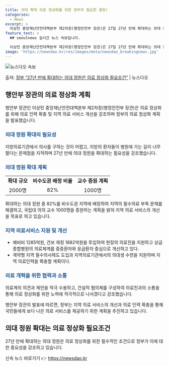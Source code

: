 ```yaml
---
title: 의대 확대 의료 정상화를 위한 정부의 필요한 결정!
categories:
  - News
excerpt: >
  이상민 중앙재난안전대책본부 제2차장(행정안전부 장관)은 27일 27년 만에 확대하는 의대 정원 확대는 의료 …
feature_text: >
  ## seoulnews 실시간 뉴스 속보입니다.

  이상민 중앙재난안전대책본부 제2차장(행정안전부 장관)은 27일 27년 만에 확대하는 의대 정원 확대는 의료 …
image: 'https://newsdao.kr/res/images/meta/newsdao_breakingnews.jpg'
---
```


![뉴스다오 속보](https://newsdao.kr/res/images/meta/newsdao_breakingnews.jpg)

<p>출처: <a href="https://newsdao.kr/3446" rel="dofollow">정부 “27년 만에 확대하는 의대 정원은 의료 정상화 필요조건”</a> | 뉴스다오</p>

<h2 data-ke-size="size26">행안부 장관의 의료 정상화 계획</h2>
<p data-ke-size="size16">행안부 장관인 이상민 중앙재난안전대책본부 제2차장(행정안전부 장관)은 의료 정상화를 위해 의료 인력 확충 및 지역 의료 서비스 개선을 강조하며 정부의 의료 정상화 계획을 발표했습니다.</p>

<h3><b><span style="color: #1a5490;">의대 정원 확대의 필요성</span></b></h3>
<p data-ke-size="size16">지방의료기관에서 의사를 구하는 것이 어렵고, 지방의 환자들이 병원에 가는 길이 너무 멀다는 문제점을 지적하며 27년 만에 의대 정원을 확대하는 필요성을 강조했습니다.</p>

<h3><b><span style="color: #1a5490;">의대 정원 확대 계획</span></b></h3>
<table>
	<tr>
		<td style="text-align: center;"><b>확대 규모</b></td>
		<td style="text-align: center;"><b>비수도권 배정 비율</b></td>
		<td style="text-align: center;"><b>교수 증원 계획</b></td>
	</tr>
	<tr>
		<td style="text-align: center;">2000명</td>
		<td style="text-align: center;">82%</td>
		<td style="text-align: center;">1000명</td>
	</tr>
</table>
<p data-ke-size="size16">확대하는 의대 정원 중 82%를 비수도권 지역에 배정하여 지역의 필수의료 부족 문제를 해결하고, 국립대 의의 교수 1000명을 증원하는 계획을 밝혀 지역 의료 서비스의 개선을 목표로 하고 있습니다.</p>

<h3><b><span style="color: #1a5490;">지역 의료서비스 지원 및 개선</span></b></h3>
<ul>
	<li>예비비 1285억원, 건보 재정 1882억원을 투입하여 현장의 의료진을 지원하고 상급종합병원의 의료체계를 중증환자와 응급환자 중심으로 개선하고 있다.</li>
	<li>계약형 지역 필수의사제도 도입과 지역의료기관에서의 의대생 수련을 지원하며 지역 의료인력을 확충할 계획이다.</li>
</ul>

<h3><b><span style="color: #1a5490;">의료 개혁을 위한 협력과 소통</span></b></h3>
<p data-ke-size="size16">의료계의 의견과 제안을 적극 수용하고, 건설적 협의체를 구성하여 의료진과의 소통을 통해 의료 정상화를 위한 노력에 적극적으로 나서겠다고 강조했습니다.</p>

<p data-ke-size="size16">행안부 장관의 발표에 따르면, 정부는 지역 의료 서비스의 개선과 의료 인력 확충을 통해 국민들에게 보다 나은 의료 서비스를 제공하기 위한 계획을 추진하고 있습니다.</p>

<h2 data-ke-size="size26">의대 정원 확대는 의료 정상화 필요조건</h2>
<p data-ke-size="size16">27년 만에 확대하는 의대 정원은 의료 정상화를 위한 필수적인 조건으로 정부가 이에 대한 중요성을 강조하고 있습니다.</p> 

신속 뉴스 바로가기 👉 <a href="https://newsdao.kr" rel="dofollow">https://newsdao.kr</a>


